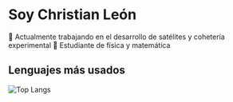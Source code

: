 # Soy Christian León

🔭 Actualmente trabajando en el desarrollo de satélites y cohetería experimental
🌱 Estudiante de física y matemática


<!--## 📊 Estadísticas de GitHub -->
<!--![Estadísticas](https://github-readme-stats.vercel.app/api?username=ChristianLeon1&show_icons=true&theme=radical)-->

## Lenguajes más usados
![Top Langs](https://github-readme-stats.vercel.app/api/top-langs/?username=ChristianLeon1&layout=compact&theme=dark&force_refresh=true)
